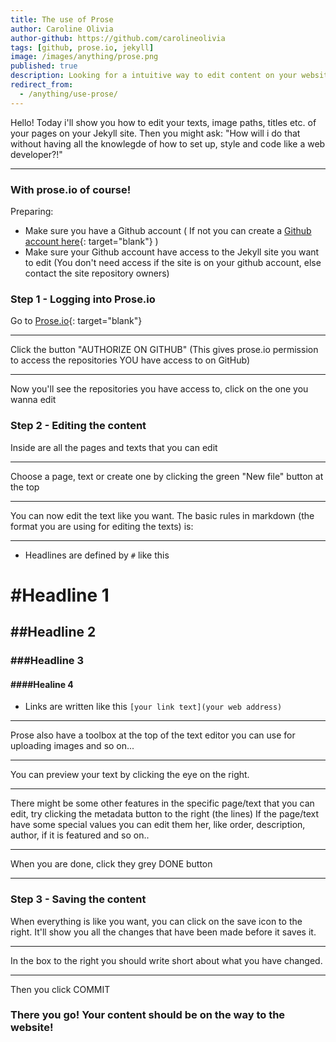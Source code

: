 ```yaml
---
title: The use of Prose
author: Caroline Olivia
author-github: https://github.com/carolineolivia
tags: [github, prose.io, jekyll]
image: /images/anything/prose.png
published: true
description: Looking for a intuitive way to edit content on your website without being a developer?
redirect_from:
  - /anything/use-prose/
---
```


Hello! Today i'll show you how to edit your texts, image paths, titles etc. of your pages on your Jekyll site. Then you might ask: "How will i do that without having all the knowlegde of how to set up, style and code like a web developer?!"

---

### With prose.io of course!

Preparing:

- Make sure you have a Github account ( If not you can create a [Github account here](https://github.com/join?source=header-home){: target="blank"} )
- Make sure your Github account have access to the Jekyll site you want to edit (You don't need access if the site is on your github account, else contact the site repository owners)

### Step 1 - Logging into Prose.io

Go to [Prose.io](https://prose.io){: target="blank"}

---

Click the button "AUTHORIZE ON GITHUB" (This gives prose.io permission to access the repositories YOU have access to on GitHub)

---

Now you'll see the repositories you have access to, click on the one you wanna edit

### Step 2 - Editing the content

Inside are all the pages and texts that you can edit

---

Choose a page, text or create one by clicking the green "New file" button at the top

---

You can now edit the text like you want.
The basic rules in markdown (the format you are using for editing the texts) is:

---

- Headlines are defined by `#` like this

# #Headline 1
## ##Headline 2
### ###Headline 3
#### ####Healine 4

- Links are written like this
 `[your link text](your web address)`

---

Prose also have a toolbox at the top of the text editor you can use for uploading images and so on...

---

You can preview your text by clicking the eye on the right.

---

There might be some other features in the specific page/text that you can edit, try clicking the metadata button to the right (the lines) If the page/text have some special values you can edit them her, like order, description, author, if it is featured and so on..

---

When you are done, click they grey DONE button

---

### Step 3 - Saving the content

When everything is like you want, you can click on the save icon to the right. It'll show you all the changes that have been made before it saves it.

---

In the box to the right you should write short about what you have changed.

---

Then you click COMMIT

### There you go! Your content should be on the way to the website!